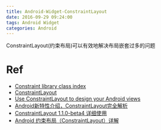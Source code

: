 ```yaml
---
title: Android-Widget-ConstraintLayout
date: 2016-09-29 09:24:00
tags: Android Widget
categories: Android
---
```


ConstraintLayout(约束布局)可以有效地解决布局嵌套过多的问题

<!-- more -->

# Ref

* [Constraint library class index](https://developer.android.com/reference/android/support/constraint/classes.html)
* [ConstraintLayout](https://constraintlayout.com/)
* [Use ConstraintLayout to design your Android views](https://codelabs.developers.google.com/codelabs/constraint-layout/#0)
* [Android新特性介绍，ConstraintLayout完全解析](http://blog.csdn.net/guolin_blog/article/details/53122387)
* [ConstraintLayout 1.1.0-beta4 详细使用](https://juejin.im/post/5a041845f265da430a500824)
* [ Android 约束布局（ConstraintLayout）详解](http://blog.csdn.net/airsaid/article/details/79052011)